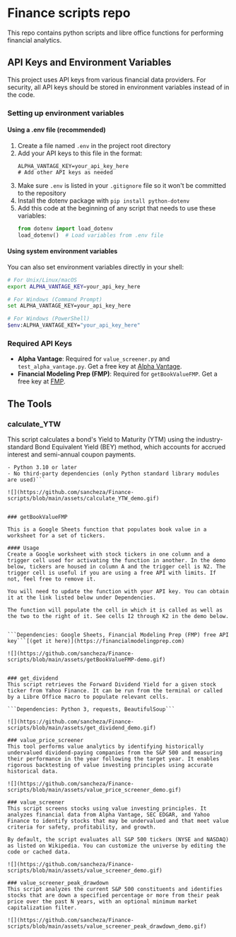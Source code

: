 # Finance scripts repo

This repo contains python scripts and libre office functions for performing financial analytics.

## API Keys and Environment Variables

This project uses API keys from various financial data providers. For security, all API keys should be stored in environment variables instead of in the code.

### Setting up environment variables

#### Using a .env file (recommended)

1. Create a file named `.env` in the project root directory
2. Add your API keys to this file in the format:
   ```
   ALPHA_VANTAGE_KEY=your_api_key_here
   # Add other API keys as needed
   ```
3. Make sure `.env` is listed in your `.gitignore` file so it won't be committed to the repository
4. Install the dotenv package with `pip install python-dotenv`
5. Add this code at the beginning of any script that needs to use these variables:
   ```python
   from dotenv import load_dotenv
   load_dotenv()  # Load variables from .env file
   ```

#### Using system environment variables

You can also set environment variables directly in your shell:

```bash
# For Unix/Linux/macOS
export ALPHA_VANTAGE_KEY=your_api_key_here

# For Windows (Command Prompt)
set ALPHA_VANTAGE_KEY=your_api_key_here

# For Windows (PowerShell)
$env:ALPHA_VANTAGE_KEY="your_api_key_here"
```

### Required API Keys

- **Alpha Vantage**: Required for `value_screener.py` and `test_alpha_vantage.py`. Get a free key at [Alpha Vantage](https://www.alphavantage.co/support/#api-key).
- **Financial Modeling Prep (FMP)**: Required for `getBookValueFMP`. Get a free key at [FMP](https://financialmodelingprep.com).


## The Tools

### calculate_YTW

This script calculates a bond's Yield to Maturity (YTM) using the industry-standard Bond Equivalent Yield (BEY) method, which accounts for accrued interest and semi-annual coupon payments.

```Dependencies:
- Python 3.10 or later
- No third-party dependencies (only Python standard library modules are used)```

![](https://github.com/sancheza/Finance-scripts/blob/main/assets/calculate_YTW_demo.gif)


### getBookValueFMP

This is a Google Sheets function that populates book value in a worksheet for a set of tickers.

#### Usage
Create a Google worksheet with stock tickers in one column and a trigger cell used for activating the function in another. In the demo below, tickers are housed in column A and the trigger cell is N2. The trigger cell is useful if you are using a free API with limits. If not, feel free to remove it.

You will need to update the function with your API key. You can obtain it at the link listed below under Dependencies.

The function will populate the cell in which it is called as well as the two to the right of it. See cells I2 through K2 in the demo below.


```Dependencies: Google Sheets, Financial Modeling Prep (FMP) free API key```[(get it here)](https://financialmodelingprep.com)

![](https://github.com/sancheza/Finance-scripts/blob/main/assets/getBookValueFMP-demo.gif)


### get_dividend
This script retrieves the Forward Dividend Yield for a given stock ticker from Yahoo Finance. It can be run from the terminal or called by a Libre Office macro to populate relevant cells.

```Dependencies: Python 3, requests, BeautifulSoup```

![](https://github.com/sancheza/Finance-scripts/blob/main/assets/get_dividend_demo.gif)

### value_price_screener
This tool performs value analytics by identifying historically undervalued dividend-paying companies from the S&P 500 and measuring their performance in the year following the target year. It enables rigorous backtesting of value investing principles using accurate historical data.

![](https://github.com/sancheza/Finance-scripts/blob/main/assets/value_price_screener_demo.gif)

### value_screener
This script screens stocks using value investing principles. It analyzes financial data from Alpha Vantage, SEC EDGAR, and Yahoo Finance to identify stocks that may be undervalued and that meet value criteria for safety, profitability, and growth.

By default, the script evaluates all S&P 500 tickers (NYSE and NASDAQ) as listed on Wikipedia. You can customize the universe by editing the code or cached data.

![](https://github.com/sancheza/Finance-scripts/blob/main/assets/value_screener_demo.gif)

### value_screener_peak_drawdown
This script analyzes the current S&P 500 constituents and identifies stocks that are down a specified percentage or more from their peak price over the past N years, with an optional minimum market capitalization filter.

![](https://github.com/sancheza/Finance-scripts/blob/main/assets/value_screener_peak_drawdown_demo.gif)

